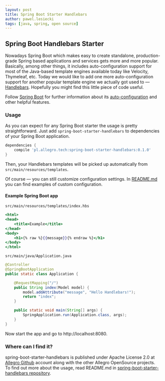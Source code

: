 ```yaml
---
layout: post
title: Spring Boot Starter Handlebars
author: pawel.lesiecki
tags: [java, spring, open source]
---
```


## Spring Boot Handlebars Starter

Nowadays Spring Boot which makes easy to create standalone, production-grade Spring based applications and services gets
more and more popular. Basically, among other things, it includes auto-configuration support for most of the Java-based
template engines available today like Velocity, Thymeleaf, etc. Today we would like to add one more auto-configuration
support for another popular template engine we actually got used to —
[Handlebars](https://github.com/jknack/handlebars.java). Hopefully you might find this little piece of code useful.

Follow [Spring Boot](http://projects.spring.io/spring-boot/) for further information about its [auto-configuration](http://docs.spring.io/spring-boot/docs/current/reference/htmlsingle/#using-boot-auto-configuration)
and other helpful features.

### Usage

As you can expect for any Spring Boot starter the usage is pretty straightforward. Just add
``spring-boot-starter-handlebars`` to dependencies of your Spring Boot application.

```groovy
dependencies {
    compile 'pl.allegro.tech:spring-boot-starter-handlebars:0.1.0'
}
```

Then, your Handlebars templates will be picked up automatically from ``src/main/resources/templates``.

Of course — you can still customize configuration settings. In
[README.md](https://github.com/allegro/spring-boot-starter-handlebars/blob/master/README.md) you can find examples of
custom configuration.

#### Example Spring Boot app

``src/main/resources/templates/index.hbs``

```handlebars
<html>
<head>
    <title>Example</title>
</head>
<body>
    <h1>{% raw %}{{message}}{% endraw %}</h1>
</body>
</html>
```

``src/main/java/Application.java``

```java
@Controller
@SpringBootApplication
public static class Application {

    @RequestMapping("/")
    public String index(Model model) {
        model.addAttribute("message", "Hello Handlebars!");
        return "index";
    }

    public static void main(String[] args) {
        SpringApplication.run(Application.class, args);
    }
}
```
Now start the app and go to http://localhost:8080.

### Where can I find it?

spring-boot-starter-handlebars is published under Apache License 2.0 at [Allegro Github](https://github.com/allegro)
account along with the other Allegro OpenSource projects. To find out more about the usage, read README.md in
[spring-boot-starter-handlebars repository](https://github.com/allegro/spring-boot-starter-handlebars).
